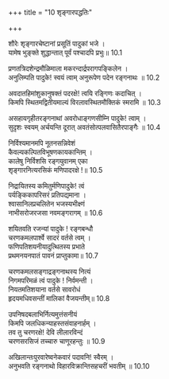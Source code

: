 +++
title = "10 शृङ्गारपद्धतिः"

+++


शौरेः शृङ्गारचेष्टानां प्रसूतिं पादुकां भजे ।  
यामेष भुङ्क्ते शुद्धान्तात् पूर्वं पश्चादपि प्रभुः॥ 10.1

प्रणतत्रिदशेन्द्रमौळिमाला मकरन्दार्द्रपरागपङ्किलेन ।  
अनुलिम्पति पादुके! स्वयं त्वाम् अनुरूपेण पदेन रङ्गनाथः ॥ 10.2

अवदातहिमांशुकानुषक्तं पदरक्षे! त्वयि रङ्गिणः कदाचित् ।  
किमपि स्थितमद्वितीयमाल्यं विरलावस्थितमौक्तिकं स्मरामि ॥ 10.3

असहायगृहीतरङ्गनाथां अवरोधाङ्गणसीम्नि पादुके! त्वाम् ।  
सुदृशः स्वयम् अर्चयन्ति दूरात् अवतंसोत्पलवासितैरपाङ्गैः ॥ 10.4

निर्विश्यमानमपि नूतनसन्निवेशं  
कैवल्यकल्पितविभूषणकायकान्तिम् ।  
कालेषु निर्विशसि रङ्गयुवानम् एका  
शृङ्गारनित्यरसिकं मणिपादरक्षे !॥ 10.5

निद्रायितस्य कमितुर्मणिपादुके! त्वं  
पर्यङ्किकापरिसरं प्रतिपद्यमाना ।  
श्वासानिलप्रचलितेन भजस्यभीक्ष्णं  
नाभीसरोजरजसा नवमङ्गरागम् ॥ 10.6

शयितवति रजन्यां पादुके ! रङ्गबन्धौ  
चरणकमलपार्श्वे सादरं वर्तसे त्वम् ।  
फणिपतिशयनीयादुत्थितस्य प्रभाते  
प्रथमनयनपातं पावनं प्राप्तुकामा॥ 10.7

चरणकमलसङ्गाद्रङ्गनाथस्य नित्यं  
निगमपरिमळं त्वं पादुके ! निर्वमन्ती ।  
नियतमतिशयाना वर्तसे सावरोधं  
हृदयमधिवसन्तीं मालिकां वैजयन्तीम्॥ 10.8

उपनिषदबलाभिर्नित्यमुत्तंसनीयं  
किमपि जलधिकन्याहस्तसंवाहनार्हम् ।  
तव तु चरणरक्षे! देवि लीलारविन्दं  
चरणसरसिजं तच्चारु चाणूरहन्तुः ॥ 10.9

अखिलान्तःपुरवारेष्वनेकवारं पदावनि! स्वैरम् ।  
अनुभवति रङ्गनाथो विहारविक्रान्तिसहचरीं भवतीम् ॥ 10.10


